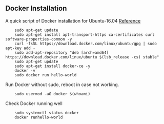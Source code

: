  ## Docker Installation
 
 A quick script of Docker installation for Ubuntu-16.04 [Reference](https://docs.docker.com/install/linux/docker-ce/ubuntu/)
 
```
    sudo apt-get update
    sudo apt-get install apt-transport-https ca-certificates curl software-properties-common -y
    curl -fsSL https://download.docker.com/linux/ubuntu/gpg | sudo apt-key add -
    sudo add-apt-repository "deb [arch=amd64] https://download.docker.com/linux/ubuntu $(lsb_release -cs) stable"
    sudo apt-get update
    sudo apt-get install docker-ce -y
    docker -v
    sudo docker run hello-world
```
Run Docker without sudo, reboot in case not working. 
```
    sudo usermod -aG docker $(whoami)
```
Check Docker running well
```
    sudo systemctl status docker
    docker runhello-world
```
